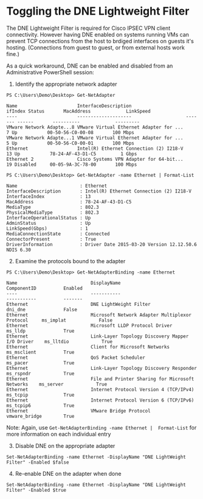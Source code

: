 # Toggling the DNE Lightweight Filter

The DNE Lightweight Filter is required for Cisco IPSEC VPN client connectivity. However having DNE enabled on systems running VMs can prevent TCP connections from the host to brdiged interfaces on guests it's hosting. (Connections from guest to guest, or from external hosts work fine.)

As a quick workaround, DNE can be enabled and disabled from an Administrative PowerShell session:

1. Identify the appropriate network adapter

  ```
  PS C:\Users\Demo\Desktop> Get-NetAdapter
  
  Name                      InterfaceDescription                    ifIndex Status       MacAddress             LinkSpeed
  ----                      --------------------                    ------- ------       ----------             ---------
  VMware Network Adapte...8 VMware Virtual Ethernet Adapter for ...       7 Up           00-50-56-C0-00-08       100 Mbps
  VMware Network Adapte...1 VMware Virtual Ethernet Adapter for ...       5 Up           00-50-56-C0-00-01       100 Mbps
  Ethernet                  Intel(R) Ethernet Connection (2) I218-V      13 Up           78-24-AF-43-D1-C5         1 Gbps
  Ethernet 2                Cisco Systems VPN Adapter for 64-bit...      19 Disabled     00-05-9A-3C-78-00       100 Mbps
  
  PS C:\Users\Demo\Desktop> Get-NetAdapter -name Ethernet | Format-List
  
  Name                       : Ethernet
  InterfaceDescription       : Intel(R) Ethernet Connection (2) I218-V
  InterfaceIndex             : 13
  MacAddress                 : 78-24-AF-43-D1-C5
  MediaType                  : 802.3
  PhysicalMediaType          : 802.3
  InterfaceOperationalStatus : Up
  AdminStatus                : Up
  LinkSpeed(Gbps)            : 1
  MediaConnectionState       : Connected
  ConnectorPresent           : True
  DriverInformation          : Driver Date 2015-03-20 Version 12.12.50.6 NDIS 6.30
  ```

2. Examine the protocols bound to the adapter

  ```
  PS C:\Users\Demo\Desktop> Get-NetAdapterBinding -name Ethernet
  
  Name                           DisplayName                                        ComponentID          Enabled     
  ----                           -----------                                        -----------          -------     
  Ethernet                       DNE LightWeight Filter                             dni_dne              False       
  Ethernet                       Microsoft Network Adapter Multiplexor Protocol     ms_implat            False       
  Ethernet                       Microsoft LLDP Protocol Driver                     ms_lldp              True        
  Ethernet                       Link-Layer Topology Discovery Mapper I/O Driver    ms_lltdio            True        
  Ethernet                       Client for Microsoft Networks                      ms_msclient          True        
  Ethernet                       QoS Packet Scheduler                               ms_pacer             True        
  Ethernet                       Link-Layer Topology Discovery Responder            ms_rspndr            True        
  Ethernet                       File and Printer Sharing for Microsoft Networks    ms_server            True        
  Ethernet                       Internet Protocol Version 4 (TCP/IPv4)             ms_tcpip             True        
  Ethernet                       Internet Protocol Version 6 (TCP/IPv6)             ms_tcpip6            True        
  Ethernet                       VMware Bridge Protocol                             vmware_bridge        True        
  ```

Note: Again, use `Get-NetAdapterBinding -name Ethernet |  Format-List` for more information on each individual entry

3. Disable DNE on the appropriate adapter

  ```Set-NetAdapterBinding -name Ethernet -DisplayName "DNE LightWeight Filter" -Enabled $false```

4. Re-enable DNE on the adapter when done

  ```Set-NetAdapterBinding -name Ethernet -DisplayName "DNE LightWeight Filter" -Enabled $true```
